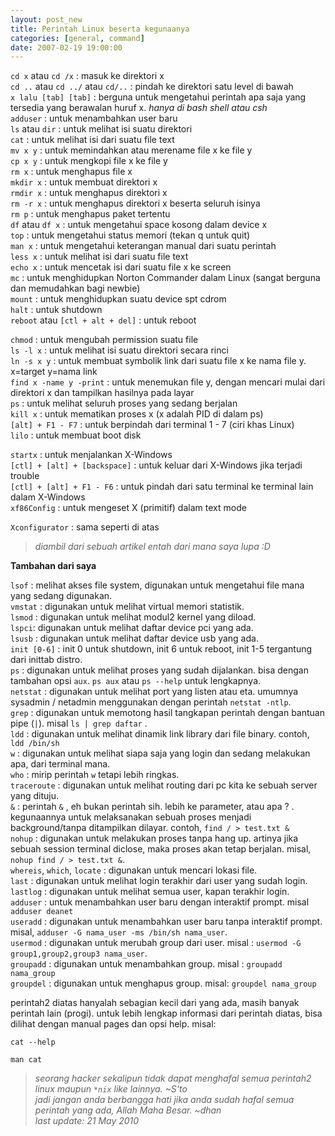```yaml
--- 
layout: post_new
title: Perintah Linux beserta kegunaanya
categories: [general, command]
date: 2007-02-19 19:00:00
---
```



`cd x` atau `cd /x` :  masuk ke direktori x<br/>
`cd ..` atau `cd ../` atau `cd/..` :  pindah ke direktori satu level di bawah<br/>
`x lalu [tab] [tab]` : berguna untuk mengetahui perintah apa saja yang tersedia yang berawalan huruf x. *hanya di bash shell atau csh*<br/>
`adduser` : untuk menambahkan user baru<br/>
`ls` atau `dir` : untuk melihat isi suatu direktori<br/>
`cat` : untuk melihat isi dari suatu file text<br/>
`mv x y` : untuk memindahkan atau merename file x ke file y<br/>
`cp x y` : untuk mengkopi file x ke file y<br/>
`rm x` : untuk menghapus file x<br/>
`mkdir x` : untuk membuat direktori x<br/>
`rmdir x` : untuk menghapus direktori x<br/>
`rm -r x` : untuk menghapus direktori x beserta seluruh isinya<br/>
`rm p` : untuk menghapus paket tertentu<br/>
`df` atau `df x` : untuk mengetahui space kosong dalam device x<br/>
`top` : untuk mengetahui status memori (tekan q untuk quit)<br/>
`man x` : untuk mengetahui keterangan manual dari suatu perintah<br/>
`less x` : untuk melihat isi dari suatu file text<br/>
`echo x` : untuk mencetak isi dari suatu file x ke screen<br/>
`mc` : untuk menghidupkan Norton Commander dalam Linux (sangat berguna dan memudahkan bagi newbie)<br/>
`mount` : untuk menghidupkan suatu device spt cdrom<br/>
`halt` : untuk shutdown<br/>
`reboot` atau `[ctl + alt + del]` : untuk reboot<br/>

`chmod` : untuk mengubah permission suatu file<br/>
`ls -l x` : untuk melihat isi suatu direktori secara rinci<br/>
`ln -s x y` : untuk membuat symbolik link dari suatu file x ke nama file y. x=target y=nama link<br/>
`find x -name y -print` : untuk menemukan file y, dengan mencari mulai dari direktori x dan tampilkan hasilnya pada layar<br/>
`ps` : untuk melihat seluruh proses yang sedang berjalan<br/>
`kill x` : untuk mematikan proses x (x adalah PID di dalam ps)<br/>
`[alt] + F1 - F7` : untuk berpindah dari terminal 1 - 7 (ciri khas Linux)<br/>
`lilo` : untuk membuat boot disk<br/>

`startx` : untuk menjalankan X-Windows<br/>
`[ctl] + [alt] + [backspace]` : untuk keluar dari X-Windows jika terjadi trouble<br/>
`[ctl] + [alt] + F1 - F6` : untuk pindah dari satu terminal ke terminal lain dalam X-Windows<br/>
`xf86Config` : untuk mengeset X (primitif) dalam text mode<br/>

`Xconfigurator` : sama seperti di atas<br/>

> *diambil dari sebuah artikel entah dari mana saya lupa :D*


**Tambahan dari saya**

`lsof` : melihat akses file system, digunakan untuk mengetahui file mana yang sedang digunakan.<br/>
`vmstat` : digunakan untuk melihat virtual memori statistik.<br/>
`lsmod` : digunakan untuk melihat modul2 kernel yang diload.<br/>
`lspci`: digunakan untuk melihat daftar device pci yang ada.<br/>
`lsusb` : digunakan untuk melihat daftar device usb yang ada.<br/>
`init [0-6]` : init 0 untuk shutdown, init 6 untuk reboot, init 1-5 tergantung dari inittab distro.<br/>
`ps` : digunakan untuk melihat proses yang sudah dijalankan. bisa dengan tambahan opsi `aux`. `ps aux` atau `ps --help` untuk lengkapnya.<br/>
`netstat` : digunakan untuk melihat port yang listen atau eta. umumnya sysadmin / netadmin menggunakan dengan perintah `netstat -ntlp`.<br/>
`grep` : digunakan untuk memotong hasil tangkapan perintah dengan bantuan pipe (`|`). misal `ls | grep daftar` .<br/>
`ldd` : digunakan untuk melihat dinamik link library dari file binary. contoh, `ldd /bin/sh`<br/>
`w` : digunakan untuk melihat siapa saja yang login dan sedang melakukan apa, dari terminal mana.<br/>
`who` : mirip perintah `w` tetapi lebih ringkas.<br/>
`traceroute` : digunakan untuk melihat routing dari pc kita ke sebuah server yang dituju.<br/>
`&` : perintah `&` , eh bukan perintah sih. lebih ke parameter, atau apa ? . kegunaannya untuk melaksanakan sebuah proses menjadi background/tanpa ditampilkan dilayar. contoh, `find / > test.txt & `<br/>
`nohup` : digunakan untuk melakukan proses tanpa hang up. artinya jika sebuah session terminal diclose, maka proses akan tetap berjalan. misal, `nohup find / > test.txt &`.<br/>
`whereis`, `which`, `locate` : digunakan untuk mencari lokasi file.<br/>
`last` : digunakan untuk melihat login terakhir dari user yang sudah login.<br/>
`lastlog` : digunakan untuk melihat semua user, kapan terakhir login.<br/>
`adduser` : untuk menambahkan user baru dengan interaktif prompt. misal `adduser deanet` <br/>
`useradd` : digunakan untuk menambahkan user baru tanpa interaktif prompt. misal, `adduser -G nama_user -ms /bin/sh nama_user`.<br/>
`usermod` : digunakan untuk merubah group dari user. misal : `usermod -G group1,group2,group3 nama_user`.<br/>
`groupadd` : digunakan untuk menambahkan group. misal : `groupadd nama_group`<br/>
`groupdel` : digunakan untuk menghapus group. misal: `groupdel nama_group`<br/>



perintah2 diatas hanyalah sebagian kecil dari yang ada, masih banyak perintah lain (progi). untuk lebih lengkap informasi dari perintah diatas, bisa dilihat dengan manual pages dan opsi help. misal:

`cat --help`

`man cat`

> *seorang hacker sekalipun tidak dapat menghafal semua perintah2 linux maupun `*nix` like lainnya. ~S'to*<br/>
> *jadi jangan anda berbangga hati jika anda sudah hafal semua perintah yang ada, Allah Maha Besar. ~dhan*<br/>
> *last update: 21 May 2010*
